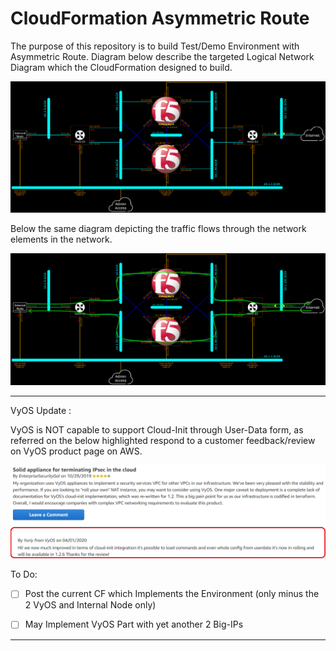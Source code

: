 # CloudFormation Asymmetric Route








The purpose of this repository is to build Test/Demo Environment with Asymmetric Route. Diagram below describe the targeted Logical Network Diagram which the CloudFormation designed to build.

![Logical Network Diagram](Figures/LogicalNetworkDiagram.png)

Below the same diagram depicting the traffic flows through the network elements in the network.

![Logical Network Diagram with Service Flows](Figures/LogicalNetworkDiagramWithServiceFlows.png)



***



VyOS Update :

VyOS is NOT capable to support Cloud-Init through User-Data form, as referred on the below highlighted respond to a customer feedback/review on VyOS product page on AWS.

![VyOS Respond](Figures/VyOSCFCloudInitUserDataSupport20200702Marked.png)



To Do:

- [ ] Post the current CF which Implements the Environment (only minus the 2 VyOS and Internal Node only)
- [ ] May Implement VyOS Part with yet another 2 Big-IPs



***



